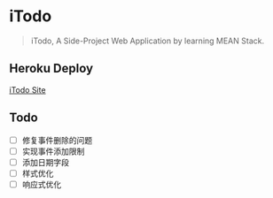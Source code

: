 # iTodo
> iTodo, A Side-Project Web Application  by learning MEAN Stack.

## Heroku Deploy
[iTodo Site](https://mean-itodo.herokuapp.com/)


## Todo
* [ ] 修复事件删除的问题
* [ ] 实现事件添加限制
* [ ] 添加日期字段
* [ ] 样式优化
* [ ] 响应式优化

